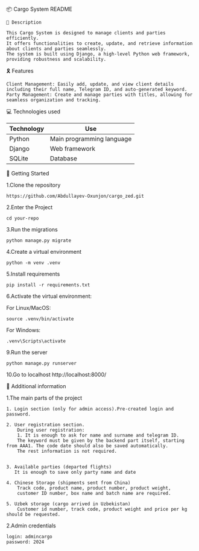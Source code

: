 📦 Cargo System README

    📝 Description 
        
    This Cargo System is designed to manage clients and parties efficiently.
    It offers functionalities to create, update, and retrieve information about clients and parties seamlessly.
    The system is built using Django, a high-level Python web framework, providing robustness and scalability.

🎗 Features

    Client Management: Easily add, update, and view client details including their full name, Telegram ID, and auto-generated keyword.
    Party Management: Create and manage parties with titles, allowing for seamless organization and tracking.

💻 Technologies used

| Technology | Use                       |
|------------|---------------------------|
| Python     | Main programming language |
| Django     | Web framework             |
| SQLite     | Database                  |

🚀 Getting Started

1.Clone the repository

    https://github.com/Abdullayev-Oxunjon/cargo_zed.git

2.Enter the Project

    cd your-repo

3.Run the migrations

    python manage.py migrate

4.Create a virtual environment

    python -m venv .venv

5.Install requirements

    pip install -r requirements.txt

6.Activate the virtual environment:

For Linux/MacOS:

    source .venv/bin/activate

For Windows:

    .venv\Scripts\activate

9.Run the server

    python manage.py runserver

10.Go to localhost http://localhost:8000/
    



📘 Additional information
    
1.The main parts of the project
    
    1. Login section (only for admin access).Pre-created login and password.

    2. User registration section.
        During user registration:
        1. It is enough to ask for name and surname and telegram ID.
        The keyword must be given by the backend part itself, starting from AAA1. The code date should also be saved automatically. 
        The rest information is not required.
        
    
    3. Available parties (departed flights)
       It is enough to save only party name and date
    
    4. Chinese Storage (shipments sent from China)
        Track code, product name, product number, product weight,
        customer ID number, box name and batch name are required.
    
    5. Uzbek storage (cargo arrived in Uzbekistan)
        Customer id number, track code, product weight and price per kg should be requested.
    
2.Admin credentials
    
    login: admincargo
    password: 2024
